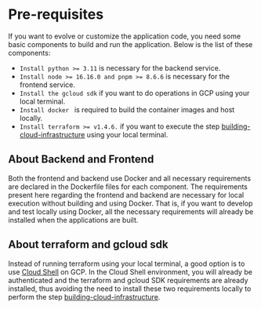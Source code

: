 # Pre-requisites

If you want to evolve or customize the application code, you need some basic components to build and run the application. Below is the list of these components:

* ```Install python >= 3.11``` is necessary for the backend service.
* ```Install node >= 16.16.0 and pnpm >= 8.6.6``` is necessary for the frontend service.
* ```Install the gcloud sdk``` if you want to do operations in GCP using your local terminal.
* ```Install docker ``` is required to build the container images and host locally.
* ```Install terraform >= v1.4.6.``` if you want to execute the step [building-cloud-infrastructure](./building-cloud-infrastructure.md) using your local terminal.

## About Backend and Frontend 
Both the frontend and backend use Docker and all necessary requirements are declared in the Dockerfile files for each component. The requirements present here regarding the frontend and backend are necessary for local execution without building and using Docker. That is, if you want to develop and test locally using Docker, all the necessary requirements will already be installed when the applications are built.

## About terraform and gcloud sdk
Instead of running terraform using your local terminal, a good option is to use [Cloud Shell](https://cloud.google.com/shell) on GCP. In the Cloud Shell environment, you will already be authenticated and the terraform and gcloud SDK requirements are already installed, thus avoiding the need to install these two requirements locally to perform the step [building-cloud-infrastructure](./building-cloud-infrastructure.md).
